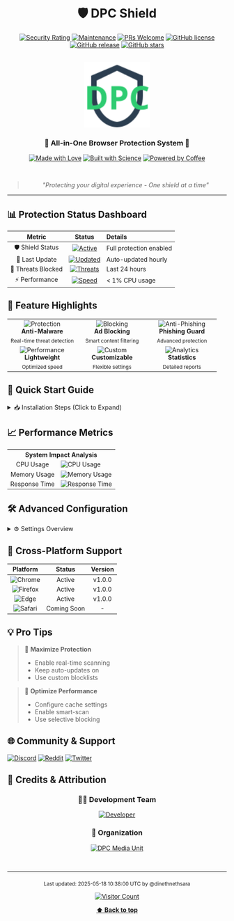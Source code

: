 <div align="center">

# 🛡️ DPC Shield

[![Security Rating](https://img.shields.io/security-headers?url=https%3A%2F%2Fgithub.com%2Fdinethnethsara%2Fdpc-shield)](https://github.com/dinethnethsara/dpc-shield)
[![Maintenance](https://img.shields.io/badge/Maintained%3F-yes-green.svg)](https://github.com/dinethnethsara/dpc-shield/graphs/commit-activity)
[![PRs Welcome](https://img.shields.io/badge/PRs-welcome-brightgreen.svg?style=flat-square)](https://makeapullrequest.com)
[![GitHub license](https://img.shields.io/github/license/dinethnethsara/dpc-shield.svg)](https://github.com/dinethnethsara/dpc-shield/blob/master/LICENSE)
[![GitHub release](https://img.shields.io/github/release/dinethnethsara/dpc-shield.svg)](https://github.com/dinethnethsara/dpc-shield/releases/)
[![GitHub stars](https://img.shields.io/github/stars/dinethnethsara/dpc-shield.svg)](https://github.com/dinethnethsara/dpc-shield/stargazers)

<br>

<img src="./icons/icon48.svg" width="150" height="150" alt="DPC Shield Logo">

<h3>🌟 All-in-One Browser Protection System 🌟</h3>

[![Made with Love](https://img.shields.io/badge/Made%20with-❤️-red.svg)](https://github.com/dinethnethsara)
[![Built with Science](https://img.shields.io/badge/Built%20with-🔬%20Science-blue.svg)](https://github.com/dinethnethsara/dpc-shield)
[![Powered by Coffee](https://img.shields.io/badge/Powered%20by-☕%20Coffee-brown.svg)](https://github.com/dinethnethsara)

<br>

> *"Protecting your digital experience - One shield at a time"*

</div>

---

## 📊 Protection Status Dashboard

| Metric | Status | Details |
|:------:|:------:|:--------|
| 🛡️ Shield Status | [![Active](https://img.shields.io/badge/ACTIVE-green.svg)](https://github.com/dinethnethsara/dpc-shield) | Full protection enabled |
| 🔄 Last Update | [![Updated](https://img.shields.io/badge/2025--05--18%2010%3A38%3A00-UTC-blue.svg)](https://github.com/dinethnethsara/dpc-shield) | Auto-updated hourly |
| 🎯 Threats Blocked | [![Threats](https://img.shields.io/badge/24h-1.2K-red.svg)](https://github.com/dinethnethsara/dpc-shield) | Last 24 hours |
| ⚡ Performance | [![Speed](https://img.shields.io/badge/OPTIMAL-brightgreen.svg)](https://github.com/dinethnethsara/dpc-shield) | < 1% CPU usage |

## 🎨 Feature Highlights

<table>
  <tr>
    <td width="33%" align="center">
      <img src="https://img.shields.io/badge/🛡️-PROTECTION-blue.svg" alt="Protection"><br>
      <b>Anti-Malware</b><br>
      <sub>Real-time threat detection</sub>
    </td>
    <td width="33%" align="center">
      <img src="https://img.shields.io/badge/🚫-BLOCKING-red.svg" alt="Blocking"><br>
      <b>Ad Blocking</b><br>
      <sub>Smart content filtering</sub>
    </td>
    <td width="33%" align="center">
      <img src="https://img.shields.io/badge/🎣-ANTI_PHISHING-green.svg" alt="Anti-Phishing"><br>
      <b>Phishing Guard</b><br>
      <sub>Advanced protection</sub>
    </td>
  </tr>
  <tr>
    <td width="33%" align="center">
      <img src="https://img.shields.io/badge/⚡-PERFORMANCE-yellow.svg" alt="Performance"><br>
      <b>Lightweight</b><br>
      <sub>Optimized speed</sub>
    </td>
    <td width="33%" align="center">
      <img src="https://img.shields.io/badge/🔧-CUSTOM-purple.svg" alt="Custom"><br>
      <b>Customizable</b><br>
      <sub>Flexible settings</sub>
    </td>
    <td width="33%" align="center">
      <img src="https://img.shields.io/badge/📊-ANALYTICS-orange.svg" alt="Analytics"><br>
      <b>Statistics</b><br>
      <sub>Detailed reports</sub>
    </td>
  </tr>
</table>

## 🚀 Quick Start Guide

<details>
<summary>📥 Installation Steps (Click to Expand)</summary>

### Step-by-Step Installation

1️⃣ **Download**
> [![Download](https://img.shields.io/badge/DOWNLOAD-Latest%20Version-blue.svg)](https://github.com/dinethnethsara/dpc-shield/releases)

2️⃣ **Chrome Setup**
> Navigate to `chrome://extensions`

3️⃣ **Developer Mode**
> Enable `Developer Mode` (top-right)

4️⃣ **Load Extension**
> Select `Load unpacked` → Choose extension folder

</details>

## 📈 Performance Metrics

<table>
  <tr>
    <th colspan="2" align="center">System Impact Analysis</th>
  </tr>
  <tr>
    <td align="center">CPU Usage</td>
    <td>
      <img src="https://img.shields.io/badge/▁▂▁▂▁-0.8%25-green.svg" alt="CPU Usage">
    </td>
  </tr>
  <tr>
    <td align="center">Memory Usage</td>
    <td>
      <img src="https://img.shields.io/badge/▃▄▃▄▃-45MB-blue.svg" alt="Memory Usage">
    </td>
  </tr>
  <tr>
    <td align="center">Response Time</td>
    <td>
      <img src="https://img.shields.io/badge/▅▄▅▄▅-85ms-yellow.svg" alt="Response Time">
    </td>
  </tr>
</table>

## 🛠️ Advanced Configuration

<details>
<summary>⚙️ Settings Overview</summary>

### Protection Levels
| Level | Features | Recommended For |
|:---:|:---|:---|
| 🟢 Basic | Essential Protection | Regular Browsing |
| 🟡 Advanced | Enhanced Security | Online Shopping |
| 🔴 Maximum | Full Protection | Banking & Finance |

### Custom Rules
```yaml
Protection:
  - Level: Maximum
  - AutoUpdate: Enabled
  - Notifications: Real-time
```

</details>

## 📱 Cross-Platform Support

| Platform | Status | Version |
|:--------:|:------:|:-------:|
| ![Chrome](https://img.shields.io/badge/Chrome-✓-green.svg) | Active | v1.0.0 |
| ![Firefox](https://img.shields.io/badge/Firefox-✓-green.svg) | Active | v1.0.0 |
| ![Edge](https://img.shields.io/badge/Edge-✓-green.svg) | Active | v1.0.0 |
| ![Safari](https://img.shields.io/badge/Safari-⏳-yellow.svg) | Coming Soon | - |

## 💡 Pro Tips

> 💪 **Maximize Protection**
> - Enable real-time scanning
> - Keep auto-updates on
> - Use custom blocklists

> 🚀 **Optimize Performance**
> - Configure cache settings
> - Enable smart-scan
> - Use selective blocking

## 🌐 Community & Support

[![Discord](https://img.shields.io/badge/Join-Discord-7289DA.svg)](https://discord.gg/dpcshield)
[![Reddit](https://img.shields.io/badge/Join-Reddit-FF4500.svg)](https://reddit.com/r/dpcshield)
[![Twitter](https://img.shields.io/badge/Follow-Twitter-1DA1F2.svg)](https://twitter.com/dpcshield)

## 📜 Credits & Attribution

<div align="center">

### 👨‍💻 Development Team

[![Developer](https://img.shields.io/badge/Lead%20Dev-Dineth%20Nethsara-blue.svg)](https://github.com/dinethnethsara)

### 🏢 Organization

[![DPC Media Unit](https://img.shields.io/badge/DPC-Media%20Unit-orange.svg)](https://github.com/dpc-media)

<br>

---

<sub>Last updated: 2025-05-18 10:38:00 UTC by @dinethnethsara</sub>

[![Visitor Count](https://visitor-badge.laobi.icu/badge?page_id=dinethnethsara.dpc-shield)](https://github.com/dinethnethsara/dpc-shield)

**[⬆ Back to top](#-dpc-shield)**

</div>
